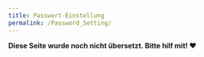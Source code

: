 ```yaml
---
title: Passwort-Einstellung
permalink: /Password_Setting/
---
```


**Diese Seite wurde noch nicht übersetzt. Bitte hilf mit! ❤**
